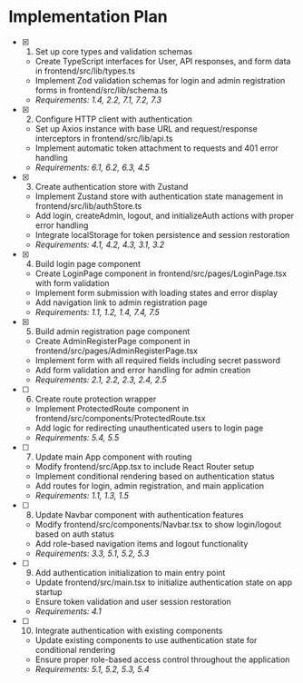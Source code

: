 # Implementation Plan

- [x] 1. Set up core types and validation schemas

  - Create TypeScript interfaces for User, API responses, and form data in frontend/src/lib/types.ts
  - Implement Zod validation schemas for login and admin registration forms in frontend/src/lib/schema.ts
  - _Requirements: 1.4, 2.2, 7.1, 7.2, 7.3_

- [x] 2. Configure HTTP client with authentication

  - Set up Axios instance with base URL and request/response interceptors in frontend/src/lib/api.ts
  - Implement automatic token attachment to requests and 401 error handling
  - _Requirements: 6.1, 6.2, 6.3, 4.5_

- [x] 3. Create authentication store with Zustand

  - Implement Zustand store with authentication state management in frontend/src/lib/authStore.ts
  - Add login, createAdmin, logout, and initializeAuth actions with proper error handling
  - Integrate localStorage for token persistence and session restoration
  - _Requirements: 4.1, 4.2, 4.3, 3.1, 3.2_

- [x] 4. Build login page component

  - Create LoginPage component in frontend/src/pages/LoginPage.tsx with form validation
  - Implement form submission with loading states and error display
  - Add navigation link to admin registration page
  - _Requirements: 1.1, 1.2, 1.4, 7.4, 7.5_

- [x] 5. Build admin registration page component

  - Create AdminRegisterPage component in frontend/src/pages/AdminRegisterPage.tsx
  - Implement form with all required fields including secret password
  - Add form validation and error handling for admin creation
  - _Requirements: 2.1, 2.2, 2.3, 2.4, 2.5_

- [ ] 6. Create route protection wrapper

  - Implement ProtectedRoute component in frontend/src/components/ProtectedRoute.tsx
  - Add logic for redirecting unauthenticated users to login page
  - _Requirements: 5.4, 5.5_

- [ ] 7. Update main App component with routing

  - Modify frontend/src/App.tsx to include React Router setup
  - Implement conditional rendering based on authentication status
  - Add routes for login, admin registration, and main application
  - _Requirements: 1.1, 1.3, 1.5_

- [ ] 8. Update Navbar component with authentication features

  - Modify frontend/src/components/Navbar.tsx to show login/logout based on auth status
  - Add role-based navigation items and logout functionality
  - _Requirements: 3.3, 5.1, 5.2, 5.3_

- [ ] 9. Add authentication initialization to main entry point

  - Update frontend/src/main.tsx to initialize authentication state on app startup
  - Ensure token validation and user session restoration
  - _Requirements: 4.1_

- [ ] 10. Integrate authentication with existing components
  - Update existing components to use authentication state for conditional rendering
  - Ensure proper role-based access control throughout the application
  - _Requirements: 5.1, 5.2, 5.3, 5.4_
